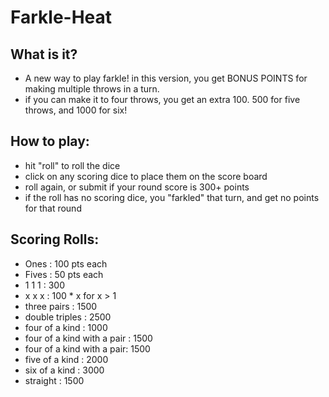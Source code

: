 # Farkle-Heat
## What is it?
- A new way to play farkle! in this version, you get BONUS POINTS for making multiple throws in a turn.
- if you can make it to four throws, you get an extra 100. 500 for five throws, and 1000 for six!

## How to play:
- hit "roll" to roll the dice
- click on any scoring dice to place them on the score board
- roll again, or submit if your round score is 300+ points
- if the roll has no scoring dice, you "farkled" that turn, and get no points for that round

## Scoring Rolls:
- Ones : 100 pts each
- Fives : 50 pts each
- 1 1 1 : 300
- x x x : 100 * x  for x > 1
- three pairs : 1500
- double triples : 2500
- four of a kind : 1000
- four of a kind with a pair : 1500
- four of a kind with a pair: 1500
- five of a kind : 2000
- six of a kind : 3000
- straight : 1500